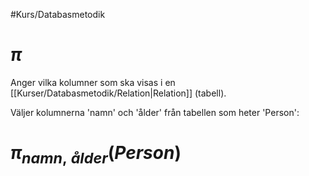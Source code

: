 #Kurs/Databasmetodik 
# ${\pi}$

Anger vilka kolumner som ska visas i en [[Kurser/Databasmetodik/Relation|Relation]] (tabell).

Väljer kolumnerna 'namn' och 'ålder' från tabellen som heter 'Person':
# $\pi _{namn, \; ålder}(Person)$



